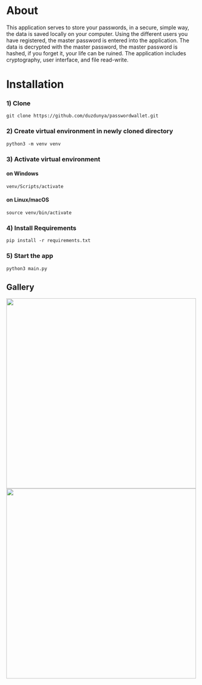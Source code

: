 # About
This application serves to store your passwords, in a secure, simple way, the data is saved locally on your computer. Using the different users you have registered, the master password is entered into the application. The data is decrypted with the master password, the master password is hashed, if you forget it, your life can be ruined. The application includes cryptography, user interface, and file read-write.

# Installation
### 1) Clone
```
git clone https://github.com/duzdunya/passwordwallet.git
```
### 2) Create virtual environment in newly cloned directory
```
python3 -m venv venv
```
### 3) Activate virtual environment
#### on Windows
```
venv/Scripts/activate
```

#### on Linux/macOS
```
source venv/bin/activate
```
### 4) Install Requirements
```
pip install -r requirements.txt
```
### 5) Start the app
```
python3 main.py
```

## Gallery
<img src="https://github.com/user-attachments/assets/5a0e14ba-0a7e-4a38-b902-f31a27223917" width=500 />
<br>
<img src="https://github.com/user-attachments/assets/b1df8cff-b52b-43ca-b9b9-8107325cce38" width=500 />
